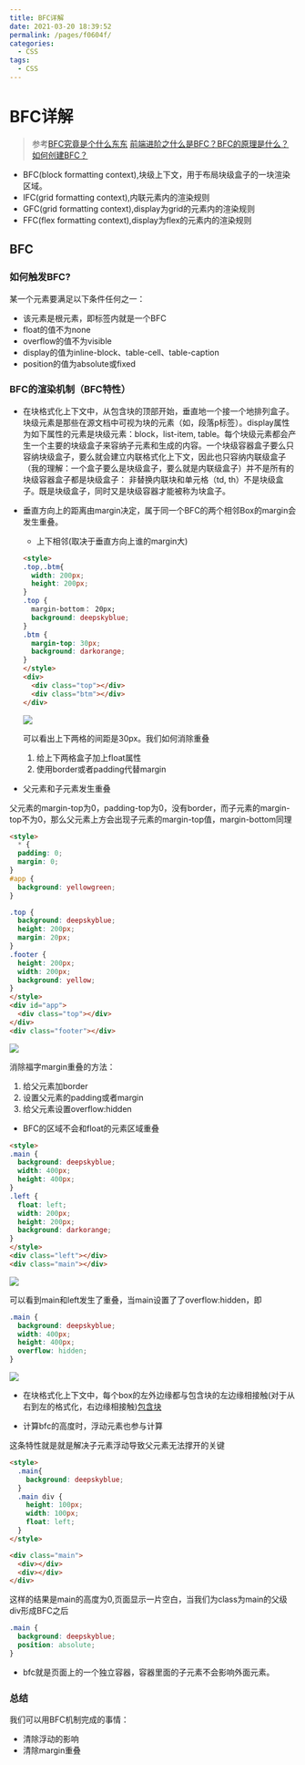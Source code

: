 ```yaml
---
title: BFC详解
date: 2021-03-20 18:39:52
permalink: /pages/f0604f/
categories:
  - CSS
tags:
  - CSS
---
```

# BFC详解

> 参考[BFC究竟是个什么东东](https://juejin.im/post/5d633ea151882537930bbd8e)
> [前端进阶之什么是BFC？BFC的原理是什么？如何创建BFC？](https://juejin.im/post/5cee1b38e51d4556be5b39e1)

* BFC(block formatting context),块级上下文，用于布局块级盒子的一块渲染区域。
* IFC(grid formatting context),内联元素内的渲染规则
* GFC(grid formatting context),display为grid的元素内的渲染规则
* FFC(flex formatting context),display为flex的元素内的渲染规则

## BFC

### 如何触发BFC?

某一个元素要满足以下条件任何之一：

* 该元素是根元素，即<html></html>标签内就是一个BFC
* float的值不为none
* overflow的值不为visible
* display的值为inline-block、table-cell、table-caption
* position的值为absolute或fixed

### BFC的渲染机制（BFC特性）

* 在块格式化上下文中，从包含块的顶部开始，垂直地一个接一个地排列盒子。  
块级元素是那些在源文档中可视为块的元素（如，段落p标签）。display属性为如下属性的元素是块级元素：block，list-item, table。每个块级元素都会产生一个主要的块级盒子来容纳子元素和生成的内容。一个块级容器盒子要么只容纳块级盒子，要么就会建立内联格式化上下文，因此也只容纳内联级盒子（我的理解：一个盒子要么是块级盒子，要么就是内联级盒子）并不是所有的块级容器盒子都是块级盒子： 非替换内联块和单元格（td, th）不是块级盒子。既是块级盒子，同时又是块级容器才能被称为块盒子。

* 垂直方向上的距离由margin决定，属于同一个BFC的两个相邻Box的margin会发生重叠。
  * 上下相邻(取决于垂直方向上谁的margin大)
  ```html
  <style>
  .top,.btm{
    width: 200px;
    height: 200px;
  }
  .top {
    margin-bottom： 20px;
    background: deepskyblue;
  }
  .btm {
    margin-top: 30px;
    background: darkorange;
  }
  </style>
  <div>
    <div class="top"></div>
    <div class="btm"></div>
  </div>
  ```
  <img src="../img/QQ20191025-092740.png"/>

  可以看出上下两格的间距是30px。我们如何消除重叠

  1. 给上下两格盒子加上float属性
  2. 使用border或者padding代替margin

* 父元素和子元素发生重叠

父元素的margin-top为0，padding-top为0，没有border，而子元素的margin-top不为0，那么父元素上方会出现子元素的margin-top值，margin-bottom同理

```html
<style>
  * {
  padding: 0;
  margin: 0;
}
#app {
  background: yellowgreen;
}

.top {
  background: deepskyblue;
  height: 200px;
  margin: 20px;
}
.footer {
  height: 200px;
  width: 200px;
  background: yellow;
}
</style>
<div id="app">
  <div class="top"></div>
</div>
<div class="footer"></div>
```

<img src="../img/QQ20191025-094459.png"/>

消除福字margin重叠的方法：
1. 给父元素加border
2. 设置父元素的padding或者margin
3. 给父元素设置overflow:hidden

* BFC的区域不会和float的元素区域重叠

```html
<style>
.main {
  background: deepskyblue;
  width: 400px;
  height: 400px;
}
.left {
  float: left;
  width: 200px;
  height: 200px;
  background: darkorange;
}
</style>
<div class="left"></div>
<div class="main"></div>
```

<img src="../img/QQ20191025-095059.png"/>

可以看到main和left发生了重叠，当main设置了了overflow:hidden，即

```css
.main {
  background: deepskyblue;
  width: 400px;
  height: 400px;
  overflow: hidden;
}
```

<img src="../img/QQ20191025-095431.png"/>

* 在块格式化上下文中，每个box的左外边缘都与包含块的左边缘相接触(对于从右到左的格式化，右边缘相接触)[包含块](https://segmentfault.com/a/1190000015653589)

* 计算bfc的高度时，浮动元素也参与计算

这条特性就是就是解决子元素浮动导致父元素无法撑开的关键

```html
<style>
  .main{
    background: deepskyblue;
  }
  .main div {
    height: 100px;
    width: 100px;
    float: left;
  }
</style>

<div class="main">
  <div></div>
  <div></div>
</div>
```

这样的结果是main的高度为0,页面显示一片空白，当我们为class为main的父级div形成BFC之后

```css
.main {
  background: deepskyblue;
  position: absolute;
}
```

* bfc就是页面上的一个独立容器，容器里面的子元素不会影响外面元素。

### 总结

我们可以用BFC机制完成的事情：

* 清除浮动的影响
* 清除margin重叠
